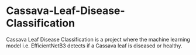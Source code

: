 # Cassava-Leaf-Disease-Classification
Cassava Leaf Disease Classification is a project where the machine learning model i.e. EfficientNetB3 detects if a Cassava leaf is diseased or healthy.
